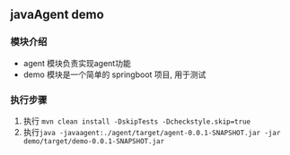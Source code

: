 ## javaAgent demo
### 模块介绍
- agent 模块负责实现agent功能
- demo 模块是一个简单的 springboot 项目, 用于测试
  
### 执行步骤
1. 执行 `mvn clean install -DskipTests -Dcheckstyle.skip=true`
2. 执行`java -javaagent:./agent/target/agent-0.0.1-SNAPSHOT.jar -jar demo/target/demo-0.0.1-SNAPSHOT.jar`

